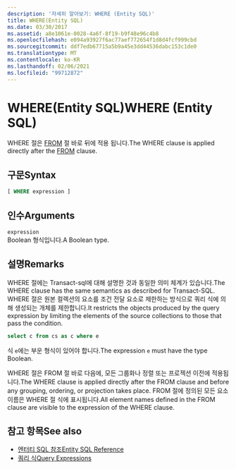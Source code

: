 ```yaml
---
description: '자세히 알아보기: WHERE (Entity SQL)'
title: WHERE(Entity SQL)
ms.date: 03/30/2017
ms.assetid: a8e1061e-0028-4a6f-8f19-b9f48e96c4b8
ms.openlocfilehash: e094a93927f6ac77aef772654f1d8d4fcf999cbd
ms.sourcegitcommit: ddf7edb67715a5b9a45e3dd44536dabc153c1de0
ms.translationtype: MT
ms.contentlocale: ko-KR
ms.lasthandoff: 02/06/2021
ms.locfileid: "99712872"
---
```

# <a name="where-entity-sql"></a><span data-ttu-id="6834a-103">WHERE(Entity SQL)</span><span class="sxs-lookup"><span data-stu-id="6834a-103">WHERE (Entity SQL)</span></span>

<span data-ttu-id="6834a-104">WHERE 절은 [FROM](from-entity-sql.md) 절 바로 뒤에 적용 됩니다.</span><span class="sxs-lookup"><span data-stu-id="6834a-104">The WHERE clause is applied directly after the [FROM](from-entity-sql.md) clause.</span></span>  
  
## <a name="syntax"></a><span data-ttu-id="6834a-105">구문</span><span class="sxs-lookup"><span data-stu-id="6834a-105">Syntax</span></span>  
  
```sql  
[ WHERE expression ]  
```  
  
## <a name="arguments"></a><span data-ttu-id="6834a-106">인수</span><span class="sxs-lookup"><span data-stu-id="6834a-106">Arguments</span></span>  

 `expression`  
 <span data-ttu-id="6834a-107">Boolean 형식입니다.</span><span class="sxs-lookup"><span data-stu-id="6834a-107">A Boolean type.</span></span>  
  
## <a name="remarks"></a><span data-ttu-id="6834a-108">설명</span><span class="sxs-lookup"><span data-stu-id="6834a-108">Remarks</span></span>  

 <span data-ttu-id="6834a-109">WHERE 절에는 Transact-sql에 대해 설명한 것과 동일한 의미 체계가 있습니다.</span><span class="sxs-lookup"><span data-stu-id="6834a-109">The WHERE clause has the same semantics as described for Transact-SQL.</span></span> <span data-ttu-id="6834a-110">WHERE 절은 원본 컬렉션의 요소를 조건 전달 요소로 제한하는 방식으로 쿼리 식에 의해 생성되는 개체를 제한합니다.</span><span class="sxs-lookup"><span data-stu-id="6834a-110">It restricts the objects produced by the query expression by limiting the elements of the source collections to those that pass the condition.</span></span>  
  
```sql  
select c from cs as c where e  
```  
  
 <span data-ttu-id="6834a-111">식 `e`에는 부운 형식이 있어야 합니다.</span><span class="sxs-lookup"><span data-stu-id="6834a-111">The expression `e` must have the type Boolean.</span></span>  
  
 <span data-ttu-id="6834a-112">WHERE 절은 FROM 절 바로 다음에, 모든 그룹화나 정렬 또는 프로젝션 이전에 적용됩니다.</span><span class="sxs-lookup"><span data-stu-id="6834a-112">The WHERE clause is applied directly after the FROM clause and before any grouping, ordering, or projection takes place.</span></span> <span data-ttu-id="6834a-113">FROM 절에 정의된 모든 요소 이름은 WHERE 절 식에 표시됩니다.</span><span class="sxs-lookup"><span data-stu-id="6834a-113">All element names defined in the FROM clause are visible to the expression of the WHERE clause.</span></span>  
  
## <a name="see-also"></a><span data-ttu-id="6834a-114">참고 항목</span><span class="sxs-lookup"><span data-stu-id="6834a-114">See also</span></span>

- [<span data-ttu-id="6834a-115">엔터티 SQL 참조</span><span class="sxs-lookup"><span data-stu-id="6834a-115">Entity SQL Reference</span></span>](entity-sql-reference.md)
- [<span data-ttu-id="6834a-116">쿼리 식</span><span class="sxs-lookup"><span data-stu-id="6834a-116">Query Expressions</span></span>](query-expressions-entity-sql.md)
